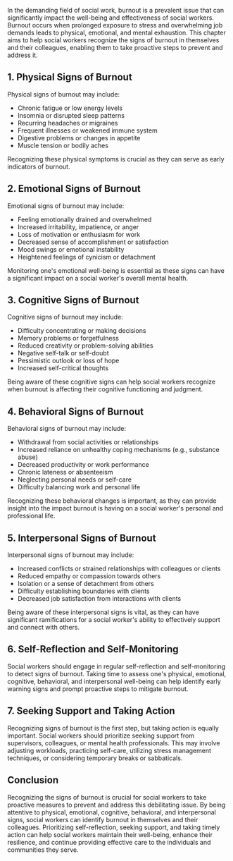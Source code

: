 
In the demanding field of social work, burnout is a prevalent issue that can significantly impact the well-being and effectiveness of social workers. Burnout occurs when prolonged exposure to stress and overwhelming job demands leads to physical, emotional, and mental exhaustion. This chapter aims to help social workers recognize the signs of burnout in themselves and their colleagues, enabling them to take proactive steps to prevent and address it.

## 1\. Physical Signs of Burnout

Physical signs of burnout may include:

- Chronic fatigue or low energy levels
- Insomnia or disrupted sleep patterns
- Recurring headaches or migraines
- Frequent illnesses or weakened immune system
- Digestive problems or changes in appetite
- Muscle tension or bodily aches

Recognizing these physical symptoms is crucial as they can serve as early indicators of burnout.

## 2\. Emotional Signs of Burnout

Emotional signs of burnout may include:

- Feeling emotionally drained and overwhelmed
- Increased irritability, impatience, or anger
- Loss of motivation or enthusiasm for work
- Decreased sense of accomplishment or satisfaction
- Mood swings or emotional instability
- Heightened feelings of cynicism or detachment

Monitoring one's emotional well-being is essential as these signs can have a significant impact on a social worker's overall mental health.

## 3\. Cognitive Signs of Burnout

Cognitive signs of burnout may include:

- Difficulty concentrating or making decisions
- Memory problems or forgetfulness
- Reduced creativity or problem-solving abilities
- Negative self-talk or self-doubt
- Pessimistic outlook or loss of hope
- Increased self-critical thoughts

Being aware of these cognitive signs can help social workers recognize when burnout is affecting their cognitive functioning and judgment.

## 4\. Behavioral Signs of Burnout

Behavioral signs of burnout may include:

- Withdrawal from social activities or relationships
- Increased reliance on unhealthy coping mechanisms (e.g., substance abuse)
- Decreased productivity or work performance
- Chronic lateness or absenteeism
- Neglecting personal needs or self-care
- Difficulty balancing work and personal life

Recognizing these behavioral changes is important, as they can provide insight into the impact burnout is having on a social worker's personal and professional life.

## 5\. Interpersonal Signs of Burnout

Interpersonal signs of burnout may include:

- Increased conflicts or strained relationships with colleagues or clients
- Reduced empathy or compassion towards others
- Isolation or a sense of detachment from others
- Difficulty establishing boundaries with clients
- Decreased job satisfaction from interactions with clients

Being aware of these interpersonal signs is vital, as they can have significant ramifications for a social worker's ability to effectively support and connect with others.

## 6\. Self-Reflection and Self-Monitoring

Social workers should engage in regular self-reflection and self-monitoring to detect signs of burnout. Taking time to assess one's physical, emotional, cognitive, behavioral, and interpersonal well-being can help identify early warning signs and prompt proactive steps to mitigate burnout.

## 7\. Seeking Support and Taking Action

Recognizing signs of burnout is the first step, but taking action is equally important. Social workers should prioritize seeking support from supervisors, colleagues, or mental health professionals. This may involve adjusting workloads, practicing self-care, utilizing stress management techniques, or considering temporary breaks or sabbaticals.

## Conclusion

Recognizing the signs of burnout is crucial for social workers to take proactive measures to prevent and address this debilitating issue. By being attentive to physical, emotional, cognitive, behavioral, and interpersonal signs, social workers can identify burnout in themselves and their colleagues. Prioritizing self-reflection, seeking support, and taking timely action can help social workers maintain their well-being, enhance their resilience, and continue providing effective care to the individuals and communities they serve.

